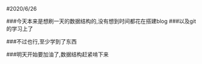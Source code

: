 #2020/6/26

###今天本来是想刷一天的数据结构的,没有想到时间都花在搭建blog
###以及git的学习上了

###不过也行,至少学到了东西

###明天开始要加油了,数据结构赶紧啃下来